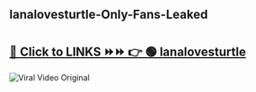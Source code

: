 
 ## lanalovesturtle-Only-Fans-Leaked

# <h2><a href="https://clipsfans.com/lanalovesturtle&ref=git">🔗 Click to LINKS ⏩⏩ 👉 🟢 lanalovesturtle </a></h2>

<a href="https://clipsfans.com/lanalovesturtle&ref=git" rel="nofollow" data-target="animated-image.originalLink"><img src="https://i.ibb.co.com/xMMVF88/686577567.gif" alt="Viral Video Original" style="max-width: 100%; display: inline-block;" data-target="animated-image.originalImage"></a>
